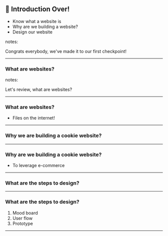 ## 📍 Introduction Over!

- Know what a website is
- Why are we building a website?
- Design our website

notes:

Congrats everybody, we've made it to our first checkpoint! 

---

### What are websites?

notes:

Let's review, what are websites?

---
### What are websites?

- Files on the internet!

---

### Why we are building a cookie website?

---

### Why are we building a cookie website?

- To leverage e-commerce

---
### What are the steps to design?

---

### What are the steps to design?

1. Mood board
2. User flow
3. Prototype

---
